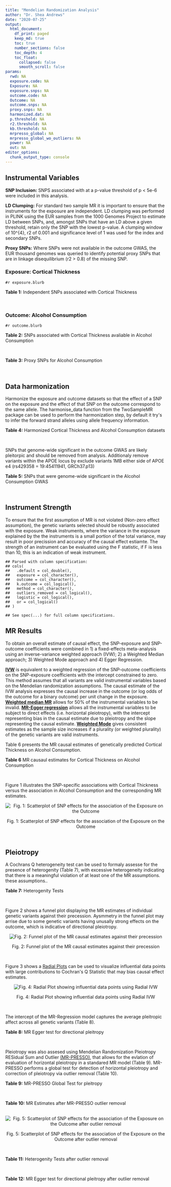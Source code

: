 ```yaml
---
title: "Mendelian Randomization Analysis"
author: "Dr. Shea Andrews"
date: "2020-07-25"
output:
  html_document:
    df_print: paged
    keep_md: true
    toc: true
    number_sections: false
    toc_depth: 4
    toc_float:
      collapsed: false
      smooth_scroll: false
params:
  rwd: NA
  exposure.code: NA
  Exposure: NA
  exposure.snps: NA
  outcome.code: NA
  Outcome: NA
  outcome.snps: NA
  proxy.snps: NA
  harmonized.dat: NA
  p.threshold: NA
  r2.threshold: NA
  kb.threshold: NA
  mrpresso_global: NA
  mrpresso_global_wo_outliers: NA
  power: NA
  out: NA
editor_options:
  chunk_output_type: console
---
```







## Instrumental Variables
**SNP Inclusion:** SNPS associated with at a p-value threshold of p < 5e-6 were included in this analysis.
<br>

**LD Clumping:** For standard two sample MR it is important to ensure that the instruments for the exposure are independent. LD clumping was performed in PLINK using the EUR samples from the 1000 Genomes Project to estimate LD between SNPs, and, amongst SNPs that have an LD above a given threshold, retain only the SNP with the lowest p-value. A clumping window of 10^{4}, r2 of 0.001 and significance level of 1 was used for the index and secondary SNPs.
<br>

**Proxy SNPs:** Where SNPs were not available in the outcome GWAS, the EUR thousand genomes was queried to identify potential proxy SNPs that are in linkage disequilibrium (r2 > 0.8) of the missing SNP.
<br>

### Exposure: Cortical Thickness
`#r exposure.blurb`
<br>

**Table 1:** Independent SNPs associated with Cortical Thickness
<div data-pagedtable="false">
  <script data-pagedtable-source type="application/json">
{"columns":[{"label":["SNP"],"name":[1],"type":["chr"],"align":["left"]},{"label":["CHROM"],"name":[2],"type":["dbl"],"align":["right"]},{"label":["POS"],"name":[3],"type":["dbl"],"align":["right"]},{"label":["REF"],"name":[4],"type":["chr"],"align":["left"]},{"label":["ALT"],"name":[5],"type":["chr"],"align":["left"]},{"label":["AF"],"name":[6],"type":["dbl"],"align":["right"]},{"label":["BETA"],"name":[7],"type":["dbl"],"align":["right"]},{"label":["SE"],"name":[8],"type":["dbl"],"align":["right"]},{"label":["Z"],"name":[9],"type":["dbl"],"align":["right"]},{"label":["P"],"name":[10],"type":["dbl"],"align":["right"]},{"label":["N"],"name":[11],"type":["dbl"],"align":["right"]},{"label":["TRAIT"],"name":[12],"type":["chr"],"align":["left"]}],"data":[{"1":"rs1180331","2":"1","3":"40012184","4":"G","5":"A","6":"0.4610","7":"0.0039","8":"0.0008","9":"4.875000","10":"5.299e-07","11":"32872","12":"Cortical_Thickness"},{"1":"rs556204","2":"1","3":"57595583","4":"G","5":"C","6":"0.1594","7":"-0.0050","8":"0.0010","9":"-5.000000","10":"1.417e-06","11":"32441","12":"Cortical_Thickness"},{"1":"rs2002058","2":"1","3":"58561329","4":"C","5":"T","6":"0.1892","7":"0.0046","8":"0.0010","9":"4.600000","10":"1.289e-06","11":"33089","12":"Cortical_Thickness"},{"1":"rs7549825","2":"1","3":"98554409","4":"A","5":"G","6":"0.3084","7":"0.0040","8":"0.0008","9":"5.000000","10":"2.503e-06","11":"32872","12":"Cortical_Thickness"},{"1":"rs7531555","2":"1","3":"196929310","4":"C","5":"T","6":"0.2386","7":"0.0047","8":"0.0009","9":"5.222222","10":"7.662e-08","11":"32639","12":"Cortical_Thickness"},{"1":"rs6738528","2":"2","3":"27149258","4":"T","5":"A","6":"0.3984","7":"0.0045","8":"0.0008","9":"5.625000","10":"7.324e-09","11":"32872","12":"Cortical_Thickness"},{"1":"rs3770776","2":"2","3":"37150793","4":"A","5":"G","6":"0.4299","7":"0.0039","8":"0.0008","9":"4.875000","10":"3.170e-07","11":"32872","12":"Cortical_Thickness"},{"1":"rs11692435","2":"2","3":"98275354","4":"G","5":"A","6":"0.0910","7":"-0.0091","8":"0.0015","9":"-6.066667","10":"3.179e-10","11":"29128","12":"Cortical_Thickness"},{"1":"rs533577","2":"3","3":"39489651","4":"C","5":"T","6":"0.4935","7":"-0.0050","8":"0.0008","9":"-6.250000","10":"8.426e-11","11":"32872","12":"Cortical_Thickness"},{"1":"rs11708974","2":"3","3":"64395184","4":"C","5":"T","6":"0.4778","7":"0.0035","8":"0.0008","9":"4.375000","10":"4.070e-06","11":"32872","12":"Cortical_Thickness"},{"1":"rs2636563","2":"3","3":"183939044","4":"G","5":"C","6":"0.2416","7":"0.0044","8":"0.0009","9":"4.888889","10":"2.299e-06","11":"31046","12":"Cortical_Thickness"},{"1":"rs10016059","2":"4","3":"2405007","4":"T","5":"C","6":"0.3379","7":"0.0038","8":"0.0008","9":"4.750000","10":"4.994e-06","11":"32441","12":"Cortical_Thickness"},{"1":"rs7657284","2":"4","3":"39688694","4":"A","5":"C","6":"0.2465","7":"0.0044","8":"0.0009","9":"4.888890","10":"2.680e-07","11":"32872","12":"Cortical_Thickness"},{"1":"rs7683042","2":"4","3":"46999235","4":"A","5":"G","6":"0.4028","7":"-0.0036","8":"0.0008","9":"-4.500000","10":"3.852e-06","11":"32872","12":"Cortical_Thickness"},{"1":"rs13107325","2":"4","3":"103188709","4":"C","5":"T","6":"0.0707","7":"-0.0076","8":"0.0015","9":"-5.066667","10":"5.054e-07","11":"32872","12":"Cortical_Thickness"},{"1":"rs35021943","2":"4","3":"121643239","4":"A","5":"C","6":"0.2422","7":"0.0051","8":"0.0009","9":"5.666670","10":"2.979e-09","11":"32872","12":"Cortical_Thickness"},{"1":"rs40565","2":"5","3":"55828636","4":"C","5":"T","6":"0.8108","7":"0.0048","8":"0.0010","9":"4.800000","10":"5.911e-07","11":"32249","12":"Cortical_Thickness"},{"1":"rs2744449","2":"6","3":"52951185","4":"G","5":"C","6":"0.9107","7":"0.0059","8":"0.0013","9":"4.538462","10":"4.452e-06","11":"33281","12":"Cortical_Thickness"},{"1":"rs194833","2":"7","3":"103761274","4":"G","5":"T","6":"0.4771","7":"-0.0035","8":"0.0008","9":"-4.375000","10":"3.614e-06","11":"32486","12":"Cortical_Thickness"},{"1":"rs6961970","2":"7","3":"113901132","4":"C","5":"A","6":"0.2334","7":"0.0041","8":"0.0009","9":"4.555556","10":"2.411e-06","11":"32872","12":"Cortical_Thickness"},{"1":"rs724265","2":"8","3":"8219182","4":"G","5":"A","6":"0.6272","7":"0.0041","8":"0.0008","9":"5.125000","10":"1.012e-07","11":"32872","12":"Cortical_Thickness"},{"1":"rs3200031","2":"8","3":"26227484","4":"C","5":"T","6":"0.0773","7":"0.0071","8":"0.0014","9":"5.071429","10":"5.526e-07","11":"32872","12":"Cortical_Thickness"},{"1":"rs7824177","2":"8","3":"110585288","4":"A","5":"G","6":"0.1616","7":"-0.0059","8":"0.0010","9":"-5.900000","10":"8.922e-09","11":"32872","12":"Cortical_Thickness"},{"1":"rs12543282","2":"8","3":"144627241","4":"C","5":"T","6":"0.2395","7":"0.0043","8":"0.0009","9":"4.777778","10":"4.087e-06","11":"32764","12":"Cortical_Thickness"},{"1":"rs35025323","2":"10","3":"97089991","4":"T","5":"C","6":"0.1210","7":"-0.0054","8":"0.0011","9":"-4.909090","10":"1.762e-06","11":"32872","12":"Cortical_Thickness"},{"1":"rs4296031","2":"11","3":"42540012","4":"G","5":"A","6":"0.8037","7":"-0.0044","8":"0.0010","9":"-4.400000","10":"3.779e-06","11":"32486","12":"Cortical_Thickness"},{"1":"rs7957460","2":"12","3":"32945835","4":"G","5":"A","6":"0.6732","7":"-0.0037","8":"0.0008","9":"-4.625000","10":"2.960e-06","11":"32512","12":"Cortical_Thickness"},{"1":"rs12815451","2":"12","3":"51738706","4":"T","5":"C","6":"0.1519","7":"0.0070","8":"0.0015","9":"4.666670","10":"3.201e-06","11":"20004","12":"Cortical_Thickness"},{"1":"rs1558801","2":"12","3":"109036359","4":"A","5":"C","6":"0.3852","7":"-0.0041","8":"0.0009","9":"-4.555560","10":"2.204e-06","11":"30860","12":"Cortical_Thickness"},{"1":"rs4772440","2":"13","3":"102712476","4":"C","5":"T","6":"0.4224","7":"-0.0036","8":"0.0008","9":"-4.500000","10":"3.102e-06","11":"32872","12":"Cortical_Thickness"},{"1":"rs1742401","2":"16","3":"1971601","4":"G","5":"A","6":"0.3809","7":"-0.0038","8":"0.0008","9":"-4.750000","10":"7.050e-07","11":"32764","12":"Cortical_Thickness"},{"1":"rs734957","2":"17","3":"2612584","4":"G","5":"A","6":"0.2235","7":"0.0066","8":"0.0012","9":"5.500000","10":"6.126e-08","11":"22106","12":"Cortical_Thickness"},{"1":"rs11656696","2":"17","3":"10033679","4":"C","5":"A","6":"0.4288","7":"0.0040","8":"0.0008","9":"5.000000","10":"2.117e-07","11":"32512","12":"Cortical_Thickness"},{"1":"rs7215205","2":"17","3":"29818258","4":"T","5":"C","6":"0.6326","7":"-0.0036","8":"0.0008","9":"-4.500000","10":"3.115e-06","11":"32680","12":"Cortical_Thickness"},{"1":"rs2316766","2":"17","3":"43919068","4":"G","5":"T","6":"0.2098","7":"0.0069","8":"0.0011","9":"6.272727","10":"2.903e-10","11":"26063","12":"Cortical_Thickness"},{"1":"rs117826338","2":"19","3":"5904353","4":"C","5":"T","6":"0.1353","7":"0.0062","8":"0.0012","9":"5.166667","10":"9.902e-08","11":"30012","12":"Cortical_Thickness"},{"1":"rs3816046","2":"19","3":"46118127","4":"C","5":"T","6":"0.3206","7":"-0.0041","8":"0.0008","9":"-5.125000","10":"8.464e-07","11":"30344","12":"Cortical_Thickness"},{"1":"rs5994871","2":"22","3":"22091244","4":"C","5":"T","6":"0.7171","7":"0.0042","8":"0.0009","9":"4.666667","10":"8.821e-07","11":"32872","12":"Cortical_Thickness"},{"1":"rs5756894","2":"22","3":"38450136","4":"C","5":"A","6":"0.6043","7":"0.0035","8":"0.0008","9":"4.375000","10":"4.741e-06","11":"32872","12":"Cortical_Thickness"}],"options":{"columns":{"min":{},"max":[10]},"rows":{"min":[10],"max":[10]},"pages":{}}}
  </script>
</div>
<br>

### Outcome: Alcohol Consumption
`#r outcome.blurb`
<br>

**Table 2:** SNPs associated with Cortical Thickness avaliable in Alcohol Consumption
<div data-pagedtable="false">
  <script data-pagedtable-source type="application/json">
{"columns":[{"label":["SNP"],"name":[1],"type":["chr"],"align":["left"]},{"label":["CHROM"],"name":[2],"type":["dbl"],"align":["right"]},{"label":["POS"],"name":[3],"type":["dbl"],"align":["right"]},{"label":["REF"],"name":[4],"type":["chr"],"align":["left"]},{"label":["ALT"],"name":[5],"type":["chr"],"align":["left"]},{"label":["AF"],"name":[6],"type":["dbl"],"align":["right"]},{"label":["BETA"],"name":[7],"type":["dbl"],"align":["right"]},{"label":["SE"],"name":[8],"type":["dbl"],"align":["right"]},{"label":["Z"],"name":[9],"type":["dbl"],"align":["right"]},{"label":["P"],"name":[10],"type":["dbl"],"align":["right"]},{"label":["N"],"name":[11],"type":["dbl"],"align":["right"]},{"label":["TRAIT"],"name":[12],"type":["chr"],"align":["left"]}],"data":[{"1":"rs1180331","2":"1","3":"40012184","4":"G","5":"A","6":"0.4954640","7":"3.169174e-04","8":"0.001032304","9":"0.307","10":"7.588e-01","11":"939356","12":"Drinks_Per_Week"},{"1":"rs556204","2":"1","3":"57595583","4":"G","5":"C","6":"0.1137930","7":"1.111783e-03","8":"0.001031339","9":"1.078","10":"2.809e-01","11":"939356","12":"Drinks_Per_Week"},{"1":"rs2002058","2":"1","3":"58561329","4":"C","5":"T","6":"0.1728960","7":"-1.381657e-03","8":"0.001031087","9":"-1.340","10":"1.803e-01","11":"939356","12":"Drinks_Per_Week"},{"1":"rs7549825","2":"1","3":"98554409","4":"A","5":"G","6":"0.3432840","7":"1.420790e-03","8":"0.001031052","9":"1.378","10":"1.682e-01","11":"939356","12":"Drinks_Per_Week"},{"1":"rs7531555","2":"1","3":"196929310","4":"C","5":"T","6":"0.2500000","7":"3.466991e-03","8":"0.001029392","9":"3.368","10":"7.559e-04","11":"939356","12":"Drinks_Per_Week"},{"1":"rs6738528","2":"2","3":"27149258","4":"T","5":"A","6":"0.4217790","7":"-2.029097e-03","8":"0.001029476","9":"-1.971","10":"4.868e-02","11":"941280","12":"Drinks_Per_Week"},{"1":"rs3770776","2":"2","3":"37150793","4":"A","5":"G","6":"0.4360660","7":"-2.433930e-03","8":"0.001029147","9":"-2.365","10":"1.802e-02","11":"941280","12":"Drinks_Per_Week"},{"1":"rs11692435","2":"2","3":"98275354","4":"G","5":"A","6":"0.1408810","7":"7.230020e-03","8":"0.001027575","9":"7.036","10":"1.972e-12","11":"937516","12":"Drinks_Per_Week"},{"1":"rs533577","2":"3","3":"39489651","4":"C","5":"T","6":"0.4492390","7":"3.056139e-03","8":"0.001028657","9":"2.971","10":"2.967e-03","11":"941280","12":"Drinks_Per_Week"},{"1":"rs11708974","2":"3","3":"64395184","4":"C","5":"T","6":"0.4664220","7":"-9.681587e-04","8":"0.001051204","9":"-0.921","10":"3.573e-01","11":"904462","12":"Drinks_Per_Week"},{"1":"rs2636563","2":"3","3":"183939044","4":"G","5":"C","6":"0.2218770","7":"-1.952007e-03","8":"0.001029540","9":"-1.896","10":"5.790e-02","11":"941280","12":"Drinks_Per_Week"},{"1":"rs10016059","2":"4","3":"2405007","4":"T","5":"C","6":"0.3435910","7":"1.958180e-03","8":"0.001029535","9":"1.902","10":"5.718e-02","11":"941280","12":"Drinks_Per_Week"},{"1":"rs7657284","2":"4","3":"39688694","4":"A","5":"C","6":"0.2721680","7":"1.715550e-03","8":"0.001029740","9":"1.666","10":"9.576e-02","11":"941280","12":"Drinks_Per_Week"},{"1":"rs7683042","2":"4","3":"46999235","4":"A","5":"G","6":"0.3111070","7":"1.617850e-03","8":"0.001029824","9":"1.571","10":"1.163e-01","11":"941280","12":"Drinks_Per_Week"},{"1":"rs13107325","2":"4","3":"103188709","4":"C","5":"T","6":"0.0473169","7":"-1.047173e-02","8":"0.001023129","9":"-10.235","10":"1.385e-24","11":"941280","12":"Drinks_Per_Week"},{"1":"rs35021943","2":"4","3":"121643239","4":"A","5":"C","6":"0.2241190","7":"-9.974230e-04","8":"0.001030396","9":"-0.968","10":"3.330e-01","11":"941280","12":"Drinks_Per_Week"},{"1":"rs40565","2":"5","3":"55828636","4":"C","5":"T","6":"0.7925280","7":"-1.625051e-03","8":"0.001029817","9":"-1.578","10":"1.145e-01","11":"941280","12":"Drinks_Per_Week"},{"1":"rs2744449","2":"6","3":"52951185","4":"G","5":"C","6":"0.8856880","7":"-5.779172e-05","8":"0.001031995","9":"-0.056","10":"9.550e-01","11":"941280","12":"Drinks_Per_Week"},{"1":"rs194833","2":"7","3":"103761274","4":"G","5":"T","6":"0.4821750","7":"3.342999e-03","8":"0.001570220","9":"2.129","10":"3.324e-02","11":"403931","12":"Drinks_Per_Week"},{"1":"rs6961970","2":"7","3":"113901132","4":"C","5":"A","6":"0.2094840","7":"-1.846430e-04","8":"0.001031525","9":"-0.179","10":"8.579e-01","11":"941280","12":"Drinks_Per_Week"},{"1":"rs724265","2":"8","3":"8219182","4":"G","5":"A","6":"0.5889940","7":"1.341168e-04","8":"0.001031668","9":"0.130","10":"8.963e-01","11":"941280","12":"Drinks_Per_Week"},{"1":"rs3200031","2":"8","3":"26227484","4":"C","5":"T","6":"0.0469203","7":"-1.882106e-03","8":"0.001029598","9":"-1.828","10":"6.751e-02","11":"941280","12":"Drinks_Per_Week"},{"1":"rs7824177","2":"8","3":"110585288","4":"A","5":"G","6":"0.1132660","7":"1.475230e-04","8":"0.001031626","9":"0.143","10":"8.860e-01","11":"941280","12":"Drinks_Per_Week"},{"1":"rs12543282","2":"8","3":"144627241","4":"C","5":"T","6":"0.2089080","7":"3.637700e-03","8":"0.001048933","9":"3.468","10":"5.248e-04","11":"904462","12":"Drinks_Per_Week"},{"1":"rs35025323","2":"10","3":"97089991","4":"T","5":"C","6":"0.1282610","7":"-1.619590e-04","8":"0.001031585","9":"-0.157","10":"8.750e-01","11":"941280","12":"Drinks_Per_Week"},{"1":"rs4296031","2":"11","3":"42540012","4":"G","5":"A","6":"0.7754470","7":"-2.060749e-03","8":"0.001571891","9":"-1.311","10":"1.898e-01","11":"403931","12":"Drinks_Per_Week"},{"1":"rs7957460","2":"12","3":"32945835","4":"G","5":"A","6":"0.6604290","7":"7.781231e-04","8":"0.001030627","9":"0.755","10":"4.505e-01","11":"941280","12":"Drinks_Per_Week"},{"1":"rs12815451","2":"12","3":"51738706","4":"T","5":"C","6":"0.1428310","7":"-1.795530e-03","8":"0.001572267","9":"-1.142","10":"2.535e-01","11":"403931","12":"Drinks_Per_Week"},{"1":"rs1558801","2":"12","3":"109036359","4":"A","5":"C","6":"0.4324470","7":"1.474890e-03","8":"0.001029949","9":"1.432","10":"1.521e-01","11":"941280","12":"Drinks_Per_Week"},{"1":"rs4772440","2":"13","3":"102712476","4":"C","5":"T","6":"0.4284900","7":"6.545379e-04","8":"0.001030768","9":"0.635","10":"5.256e-01","11":"941280","12":"Drinks_Per_Week"},{"1":"rs1742401","2":"16","3":"1971601","4":"G","5":"A","6":"0.4508910","7":"1.167047e-04","8":"0.001032785","9":"0.113","10":"9.099e-01","11":"939356","12":"Drinks_Per_Week"},{"1":"rs734957","2":"17","3":"2612584","4":"G","5":"A","6":"0.2633310","7":"1.008628e-03","8":"0.001573522","9":"0.641","10":"5.215e-01","11":"403931","12":"Drinks_Per_Week"},{"1":"rs11656696","2":"17","3":"10033679","4":"C","5":"A","6":"0.4084370","7":"2.114493e-04","8":"0.001031460","9":"0.205","10":"8.376e-01","11":"941280","12":"Drinks_Per_Week"},{"1":"rs7215205","2":"17","3":"29818258","4":"T","5":"C","6":"0.6332610","7":"-3.485430e-04","8":"0.001031193","9":"-0.338","10":"7.353e-01","11":"941280","12":"Drinks_Per_Week"},{"1":"rs2316766","2":"17","3":"43919068","4":"G","5":"T","6":"0.1475710","7":"-4.324234e-03","8":"0.001569025","9":"-2.756","10":"5.856e-03","11":"403931","12":"Drinks_Per_Week"},{"1":"rs117826338","2":"19","3":"5904353","4":"C","5":"T","6":"0.1421840","7":"-1.605512e-03","8":"0.001029835","9":"-1.559","10":"1.191e-01","11":"941280","12":"Drinks_Per_Week"},{"1":"rs3816046","2":"19","3":"46118127","4":"C","5":"T","6":"0.3054140","7":"1.303081e-03","8":"0.001030103","9":"1.265","10":"2.057e-01","11":"941280","12":"Drinks_Per_Week"},{"1":"rs5994871","2":"22","3":"22091244","4":"C","5":"T","6":"0.7659570","7":"6.864661e-04","8":"0.001030730","9":"0.666","10":"5.052e-01","11":"941280","12":"Drinks_Per_Week"},{"1":"rs5756894","2":"22","3":"38450136","4":"C","5":"A","6":"0.6064680","7":"7.317814e-04","8":"0.001030678","9":"0.710","10":"4.777e-01","11":"941280","12":"Drinks_Per_Week"}],"options":{"columns":{"min":{},"max":[10]},"rows":{"min":[10],"max":[10]},"pages":{}}}
  </script>
</div>
<br>

**Table 3:** Proxy SNPs for Alcohol Consumption
<div data-pagedtable="false">
  <script data-pagedtable-source type="application/json">
{"columns":[{"label":["proxy.outcome"],"name":[1],"type":["lgl"],"align":["right"]},{"label":["target_snp"],"name":[2],"type":["lgl"],"align":["right"]},{"label":["proxy_snp"],"name":[3],"type":["lgl"],"align":["right"]},{"label":["ld.r2"],"name":[4],"type":["lgl"],"align":["right"]},{"label":["Dprime"],"name":[5],"type":["lgl"],"align":["right"]},{"label":["ref.proxy"],"name":[6],"type":["lgl"],"align":["right"]},{"label":["alt.proxy"],"name":[7],"type":["lgl"],"align":["right"]},{"label":["CHROM"],"name":[8],"type":["lgl"],"align":["right"]},{"label":["POS"],"name":[9],"type":["lgl"],"align":["right"]},{"label":["ALT.proxy"],"name":[10],"type":["lgl"],"align":["right"]},{"label":["REF.proxy"],"name":[11],"type":["lgl"],"align":["right"]},{"label":["AF"],"name":[12],"type":["lgl"],"align":["right"]},{"label":["BETA"],"name":[13],"type":["lgl"],"align":["right"]},{"label":["SE"],"name":[14],"type":["lgl"],"align":["right"]},{"label":["P"],"name":[15],"type":["lgl"],"align":["right"]},{"label":["N"],"name":[16],"type":["lgl"],"align":["right"]},{"label":["ref"],"name":[17],"type":["lgl"],"align":["right"]},{"label":["alt"],"name":[18],"type":["lgl"],"align":["right"]},{"label":["ALT"],"name":[19],"type":["lgl"],"align":["right"]},{"label":["REF"],"name":[20],"type":["lgl"],"align":["right"]},{"label":["PHASE"],"name":[21],"type":["lgl"],"align":["right"]}],"data":[{"1":"NA","2":"NA","3":"NA","4":"NA","5":"NA","6":"NA","7":"NA","8":"NA","9":"NA","10":"NA","11":"NA","12":"NA","13":"NA","14":"NA","15":"NA","16":"NA","17":"NA","18":"NA","19":"NA","20":"NA","21":"NA"}],"options":{"columns":{"min":{},"max":[10]},"rows":{"min":[10],"max":[10]},"pages":{}}}
  </script>
</div>
<br>

## Data harmonization
Harmonize the exposure and outcome datasets so that the effect of a SNP on the exposure and the effect of that SNP on the outcome correspond to the same allele. The harmonise_data function from the TwoSampleMR package can be used to perform the harmonization step, by default it try's to infer the forward strand alleles using allele frequency information.
<br>

**Table 4:** Harmonized Cortical Thickness and Alcohol Consumption datasets
<div data-pagedtable="false">
  <script data-pagedtable-source type="application/json">
{"columns":[{"label":["SNP"],"name":[1],"type":["chr"],"align":["left"]},{"label":["effect_allele.exposure"],"name":[2],"type":["chr"],"align":["left"]},{"label":["other_allele.exposure"],"name":[3],"type":["chr"],"align":["left"]},{"label":["effect_allele.outcome"],"name":[4],"type":["chr"],"align":["left"]},{"label":["other_allele.outcome"],"name":[5],"type":["chr"],"align":["left"]},{"label":["beta.exposure"],"name":[6],"type":["dbl"],"align":["right"]},{"label":["beta.outcome"],"name":[7],"type":["dbl"],"align":["right"]},{"label":["eaf.exposure"],"name":[8],"type":["dbl"],"align":["right"]},{"label":["eaf.outcome"],"name":[9],"type":["dbl"],"align":["right"]},{"label":["remove"],"name":[10],"type":["lgl"],"align":["right"]},{"label":["palindromic"],"name":[11],"type":["lgl"],"align":["right"]},{"label":["ambiguous"],"name":[12],"type":["lgl"],"align":["right"]},{"label":["id.outcome"],"name":[13],"type":["chr"],"align":["left"]},{"label":["chr.outcome"],"name":[14],"type":["dbl"],"align":["right"]},{"label":["pos.outcome"],"name":[15],"type":["dbl"],"align":["right"]},{"label":["se.outcome"],"name":[16],"type":["dbl"],"align":["right"]},{"label":["z.outcome"],"name":[17],"type":["dbl"],"align":["right"]},{"label":["pval.outcome"],"name":[18],"type":["dbl"],"align":["right"]},{"label":["samplesize.outcome"],"name":[19],"type":["dbl"],"align":["right"]},{"label":["outcome"],"name":[20],"type":["chr"],"align":["left"]},{"label":["mr_keep.outcome"],"name":[21],"type":["lgl"],"align":["right"]},{"label":["pval_origin.outcome"],"name":[22],"type":["chr"],"align":["left"]},{"label":["chr.exposure"],"name":[23],"type":["dbl"],"align":["right"]},{"label":["pos.exposure"],"name":[24],"type":["dbl"],"align":["right"]},{"label":["se.exposure"],"name":[25],"type":["dbl"],"align":["right"]},{"label":["z.exposure"],"name":[26],"type":["dbl"],"align":["right"]},{"label":["pval.exposure"],"name":[27],"type":["dbl"],"align":["right"]},{"label":["samplesize.exposure"],"name":[28],"type":["dbl"],"align":["right"]},{"label":["exposure"],"name":[29],"type":["chr"],"align":["left"]},{"label":["mr_keep.exposure"],"name":[30],"type":["lgl"],"align":["right"]},{"label":["pval_origin.exposure"],"name":[31],"type":["chr"],"align":["left"]},{"label":["id.exposure"],"name":[32],"type":["chr"],"align":["left"]},{"label":["action"],"name":[33],"type":["dbl"],"align":["right"]},{"label":["mr_keep"],"name":[34],"type":["lgl"],"align":["right"]},{"label":["pt"],"name":[35],"type":["dbl"],"align":["right"]},{"label":["pleitropy_keep"],"name":[36],"type":["lgl"],"align":["right"]},{"label":["mrpresso_RSSobs"],"name":[37],"type":["dbl"],"align":["right"]},{"label":["mrpresso_pval"],"name":[38],"type":["chr"],"align":["left"]},{"label":["mrpresso_keep"],"name":[39],"type":["lgl"],"align":["right"]}],"data":[{"1":"rs10016059","2":"C","3":"T","4":"C","5":"T","6":"0.0038","7":"1.958180e-03","8":"0.3379","9":"0.3435910","10":"FALSE","11":"FALSE","12":"FALSE","13":"oDexau","14":"4","15":"2405007","16":"0.001029535","17":"1.902","18":"5.718e-02","19":"941280","20":"Liu2019drnkwk23andMe","21":"TRUE","22":"reported","23":"4","24":"2405007","25":"0.0008","26":"4.750000","27":"4.994e-06","28":"32441","29":"Grasby2020thickness","30":"TRUE","31":"reported","32":"MRZ5mM","33":"2","34":"TRUE","35":"5e-06","36":"TRUE","37":"5.507301e-06","38":"0.9072","39":"TRUE"},{"1":"rs11656696","2":"A","3":"C","4":"A","5":"C","6":"0.0040","7":"2.114493e-04","8":"0.4288","9":"0.4084370","10":"FALSE","11":"FALSE","12":"FALSE","13":"oDexau","14":"17","15":"10033679","16":"0.001031460","17":"0.205","18":"8.376e-01","19":"941280","20":"Liu2019drnkwk23andMe","21":"TRUE","22":"reported","23":"17","24":"10033679","25":"0.0008","26":"5.000000","27":"2.117e-07","28":"32512","29":"Grasby2020thickness","30":"TRUE","31":"reported","32":"MRZ5mM","33":"2","34":"TRUE","35":"5e-06","36":"TRUE","37":"3.403937e-07","38":"1","39":"TRUE"},{"1":"rs11692435","2":"A","3":"G","4":"A","5":"G","6":"-0.0091","7":"7.230020e-03","8":"0.0910","9":"0.1408810","10":"FALSE","11":"FALSE","12":"FALSE","13":"oDexau","14":"2","15":"98275354","16":"0.001027575","17":"7.036","18":"1.972e-12","19":"937516","20":"Liu2019drnkwk23andMe","21":"TRUE","22":"reported","23":"2","24":"98275354","25":"0.0015","26":"-6.066667","27":"3.179e-10","28":"29128","29":"Grasby2020thickness","30":"TRUE","31":"reported","32":"MRZ5mM","33":"2","34":"TRUE","35":"5e-06","36":"FALSE","37":"NA","38":"NA","39":"NA"},{"1":"rs11708974","2":"T","3":"C","4":"T","5":"C","6":"0.0035","7":"-9.681587e-04","8":"0.4778","9":"0.4664220","10":"FALSE","11":"FALSE","12":"FALSE","13":"oDexau","14":"3","15":"64395184","16":"0.001051204","17":"-0.921","18":"3.573e-01","19":"904462","20":"Liu2019drnkwk23andMe","21":"TRUE","22":"reported","23":"3","24":"64395184","25":"0.0008","26":"4.375000","27":"4.070e-06","28":"32872","29":"Grasby2020thickness","30":"TRUE","31":"reported","32":"MRZ5mM","33":"2","34":"TRUE","35":"5e-06","36":"TRUE","37":"4.423414e-07","38":"1","39":"TRUE"},{"1":"rs117826338","2":"T","3":"C","4":"T","5":"C","6":"0.0062","7":"-1.605512e-03","8":"0.1353","9":"0.1421840","10":"FALSE","11":"FALSE","12":"FALSE","13":"oDexau","14":"19","15":"5904353","16":"0.001029835","17":"-1.559","18":"1.191e-01","19":"941280","20":"Liu2019drnkwk23andMe","21":"TRUE","22":"reported","23":"19","24":"5904353","25":"0.0012","26":"5.166667","27":"9.902e-08","28":"30012","29":"Grasby2020thickness","30":"TRUE","31":"reported","32":"MRZ5mM","33":"2","34":"TRUE","35":"5e-06","36":"TRUE","37":"1.230010e-06","38":"1","39":"TRUE"},{"1":"rs1180331","2":"A","3":"G","4":"A","5":"G","6":"0.0039","7":"3.169174e-04","8":"0.4610","9":"0.4954640","10":"FALSE","11":"FALSE","12":"FALSE","13":"oDexau","14":"1","15":"40012184","16":"0.001032304","17":"0.307","18":"7.588e-01","19":"939356","20":"Liu2019drnkwk23andMe","21":"TRUE","22":"reported","23":"1","24":"40012184","25":"0.0008","26":"4.875000","27":"5.299e-07","28":"32872","29":"Grasby2020thickness","30":"TRUE","31":"reported","32":"MRZ5mM","33":"2","34":"TRUE","35":"5e-06","36":"TRUE","37":"4.642290e-07","38":"1","39":"TRUE"},{"1":"rs12543282","2":"T","3":"C","4":"T","5":"C","6":"0.0043","7":"3.637700e-03","8":"0.2395","9":"0.2089080","10":"FALSE","11":"FALSE","12":"FALSE","13":"oDexau","14":"8","15":"144627241","16":"0.001048933","17":"3.468","18":"5.248e-04","19":"904462","20":"Liu2019drnkwk23andMe","21":"TRUE","22":"reported","23":"8","24":"144627241","25":"0.0009","26":"4.777778","27":"4.087e-06","28":"32764","29":"Grasby2020thickness","30":"TRUE","31":"reported","32":"MRZ5mM","33":"2","34":"TRUE","35":"5e-06","36":"TRUE","37":"1.703063e-05","38":"<0.0036","39":"FALSE"},{"1":"rs12815451","2":"C","3":"T","4":"C","5":"T","6":"0.0070","7":"-1.795530e-03","8":"0.1519","9":"0.1428310","10":"FALSE","11":"FALSE","12":"FALSE","13":"oDexau","14":"12","15":"51738706","16":"0.001572267","17":"-1.142","18":"2.535e-01","19":"403931","20":"Liu2019drnkwk23andMe","21":"TRUE","22":"reported","23":"12","24":"51738706","25":"0.0015","26":"4.666670","27":"3.201e-06","28":"20004","29":"Grasby2020thickness","30":"TRUE","31":"reported","32":"MRZ5mM","33":"2","34":"TRUE","35":"5e-06","36":"TRUE","37":"1.447060e-06","38":"1","39":"TRUE"},{"1":"rs13107325","2":"T","3":"C","4":"T","5":"C","6":"-0.0076","7":"-1.047173e-02","8":"0.0707","9":"0.0473169","10":"FALSE","11":"FALSE","12":"FALSE","13":"oDexau","14":"4","15":"103188709","16":"0.001023129","17":"-10.235","18":"1.385e-24","19":"941280","20":"Liu2019drnkwk23andMe","21":"TRUE","22":"reported","23":"4","24":"103188709","25":"0.0015","26":"-5.066667","27":"5.054e-07","28":"32872","29":"Grasby2020thickness","30":"TRUE","31":"reported","32":"MRZ5mM","33":"2","34":"TRUE","35":"5e-06","36":"FALSE","37":"NA","38":"NA","39":"NA"},{"1":"rs1558801","2":"C","3":"A","4":"C","5":"A","6":"-0.0041","7":"1.474890e-03","8":"0.3852","9":"0.4324470","10":"FALSE","11":"FALSE","12":"FALSE","13":"oDexau","14":"12","15":"109036359","16":"0.001029949","17":"1.432","18":"1.521e-01","19":"941280","20":"Liu2019drnkwk23andMe","21":"TRUE","22":"reported","23":"12","24":"109036359","25":"0.0009","26":"-4.555560","27":"2.204e-06","28":"30860","29":"Grasby2020thickness","30":"TRUE","31":"reported","32":"MRZ5mM","33":"2","34":"TRUE","35":"5e-06","36":"TRUE","37":"1.285407e-06","38":"1","39":"TRUE"},{"1":"rs1742401","2":"A","3":"G","4":"A","5":"G","6":"-0.0038","7":"1.167047e-04","8":"0.3809","9":"0.4508910","10":"FALSE","11":"FALSE","12":"FALSE","13":"oDexau","14":"16","15":"1971601","16":"0.001032785","17":"0.113","18":"9.099e-01","19":"939356","20":"Liu2019drnkwk23andMe","21":"TRUE","22":"reported","23":"16","24":"1971601","25":"0.0008","26":"-4.750000","27":"7.050e-07","28":"32764","29":"Grasby2020thickness","30":"TRUE","31":"reported","32":"MRZ5mM","33":"2","34":"TRUE","35":"5e-06","36":"TRUE","37":"5.238616e-08","38":"1","39":"TRUE"},{"1":"rs194833","2":"T","3":"G","4":"T","5":"G","6":"-0.0035","7":"3.342999e-03","8":"0.4771","9":"0.4821750","10":"FALSE","11":"FALSE","12":"FALSE","13":"oDexau","14":"7","15":"103761274","16":"0.001570220","17":"2.129","18":"3.324e-02","19":"403931","20":"Liu2019drnkwk23andMe","21":"TRUE","22":"reported","23":"7","24":"103761274","25":"0.0008","26":"-4.375000","27":"3.614e-06","28":"32486","29":"Grasby2020thickness","30":"TRUE","31":"reported","32":"MRZ5mM","33":"2","34":"TRUE","35":"5e-06","36":"TRUE","37":"9.311817e-06","38":"1","39":"TRUE"},{"1":"rs2002058","2":"T","3":"C","4":"T","5":"C","6":"0.0046","7":"-1.381657e-03","8":"0.1892","9":"0.1728960","10":"FALSE","11":"FALSE","12":"FALSE","13":"oDexau","14":"1","15":"58561329","16":"0.001031087","17":"-1.340","18":"1.803e-01","19":"939356","20":"Liu2019drnkwk23andMe","21":"TRUE","22":"reported","23":"1","24":"58561329","25":"0.0010","26":"4.600000","27":"1.289e-06","28":"33089","29":"Grasby2020thickness","30":"TRUE","31":"reported","32":"MRZ5mM","33":"2","34":"TRUE","35":"5e-06","36":"TRUE","37":"9.970036e-07","38":"1","39":"TRUE"},{"1":"rs2316766","2":"T","3":"G","4":"T","5":"G","6":"0.0069","7":"-4.324234e-03","8":"0.2098","9":"0.1475710","10":"FALSE","11":"FALSE","12":"FALSE","13":"oDexau","14":"17","15":"43919068","16":"0.001569025","17":"-2.756","18":"5.856e-03","19":"403931","20":"Liu2019drnkwk23andMe","21":"TRUE","22":"reported","23":"17","24":"43919068","25":"0.0011","26":"6.272727","27":"2.903e-10","28":"26063","29":"Grasby2020thickness","30":"TRUE","31":"reported","32":"MRZ5mM","33":"2","34":"TRUE","35":"5e-06","36":"TRUE","37":"1.455408e-05","38":"0.6048","39":"TRUE"},{"1":"rs2636563","2":"C","3":"G","4":"C","5":"G","6":"0.0044","7":"-1.952007e-03","8":"0.2416","9":"0.2218770","10":"FALSE","11":"TRUE","12":"FALSE","13":"oDexau","14":"3","15":"183939044","16":"0.001029540","17":"-1.896","18":"5.790e-02","19":"941280","20":"Liu2019drnkwk23andMe","21":"TRUE","22":"reported","23":"3","24":"183939044","25":"0.0009","26":"4.888889","27":"2.299e-06","28":"31046","29":"Grasby2020thickness","30":"TRUE","31":"reported","32":"MRZ5mM","33":"2","34":"TRUE","35":"5e-06","36":"TRUE","37":"2.562377e-06","38":"1","39":"TRUE"},{"1":"rs2744449","2":"C","3":"G","4":"C","5":"G","6":"0.0059","7":"-5.779172e-05","8":"0.9107","9":"0.8856880","10":"FALSE","11":"TRUE","12":"FALSE","13":"oDexau","14":"6","15":"52951185","16":"0.001031995","17":"-0.056","18":"9.550e-01","19":"941280","20":"Liu2019drnkwk23andMe","21":"TRUE","22":"reported","23":"6","24":"52951185","25":"0.0013","26":"4.538462","27":"4.452e-06","28":"33281","29":"Grasby2020thickness","30":"TRUE","31":"reported","32":"MRZ5mM","33":"2","34":"TRUE","35":"5e-06","36":"TRUE","37":"2.457590e-07","38":"1","39":"TRUE"},{"1":"rs3200031","2":"T","3":"C","4":"T","5":"C","6":"0.0071","7":"-1.882106e-03","8":"0.0773","9":"0.0469203","10":"FALSE","11":"FALSE","12":"FALSE","13":"oDexau","14":"8","15":"26227484","16":"0.001029598","17":"-1.828","18":"6.751e-02","19":"941280","20":"Liu2019drnkwk23andMe","21":"TRUE","22":"reported","23":"8","24":"26227484","25":"0.0014","26":"5.071429","27":"5.526e-07","28":"32872","29":"Grasby2020thickness","30":"TRUE","31":"reported","32":"MRZ5mM","33":"2","34":"TRUE","35":"5e-06","36":"TRUE","37":"1.795396e-06","38":"1","39":"TRUE"},{"1":"rs35021943","2":"C","3":"A","4":"C","5":"A","6":"0.0051","7":"-9.974230e-04","8":"0.2422","9":"0.2241190","10":"FALSE","11":"FALSE","12":"FALSE","13":"oDexau","14":"4","15":"121643239","16":"0.001030396","17":"-0.968","18":"3.330e-01","19":"941280","20":"Liu2019drnkwk23andMe","21":"TRUE","22":"reported","23":"4","24":"121643239","25":"0.0009","26":"5.666670","27":"2.979e-09","28":"32872","29":"Grasby2020thickness","30":"TRUE","31":"reported","32":"MRZ5mM","33":"2","34":"TRUE","35":"5e-06","36":"TRUE","37":"3.138748e-07","38":"1","39":"TRUE"},{"1":"rs35025323","2":"C","3":"T","4":"C","5":"T","6":"-0.0054","7":"-1.619590e-04","8":"0.1210","9":"0.1282610","10":"FALSE","11":"FALSE","12":"FALSE","13":"oDexau","14":"10","15":"97089991","16":"0.001031585","17":"-0.157","18":"8.750e-01","19":"941280","20":"Liu2019drnkwk23andMe","21":"TRUE","22":"reported","23":"10","24":"97089991","25":"0.0011","26":"-4.909090","27":"1.762e-06","28":"32872","29":"Grasby2020thickness","30":"TRUE","31":"reported","32":"MRZ5mM","33":"2","34":"TRUE","35":"5e-06","36":"TRUE","37":"4.542774e-07","38":"1","39":"TRUE"},{"1":"rs3770776","2":"G","3":"A","4":"G","5":"A","6":"0.0039","7":"-2.433930e-03","8":"0.4299","9":"0.4360660","10":"FALSE","11":"FALSE","12":"FALSE","13":"oDexau","14":"2","15":"37150793","16":"0.001029147","17":"-2.365","18":"1.802e-02","19":"941280","20":"Liu2019drnkwk23andMe","21":"TRUE","22":"reported","23":"2","24":"37150793","25":"0.0008","26":"4.875000","27":"3.170e-07","28":"32872","29":"Grasby2020thickness","30":"TRUE","31":"reported","32":"MRZ5mM","33":"2","34":"TRUE","35":"5e-06","36":"TRUE","37":"4.534904e-06","38":"1","39":"TRUE"},{"1":"rs3816046","2":"T","3":"C","4":"T","5":"C","6":"-0.0041","7":"1.303081e-03","8":"0.3206","9":"0.3054140","10":"FALSE","11":"FALSE","12":"FALSE","13":"oDexau","14":"19","15":"46118127","16":"0.001030103","17":"1.265","18":"2.057e-01","19":"941280","20":"Liu2019drnkwk23andMe","21":"TRUE","22":"reported","23":"19","24":"46118127","25":"0.0008","26":"-5.125000","27":"8.464e-07","28":"30344","29":"Grasby2020thickness","30":"TRUE","31":"reported","32":"MRZ5mM","33":"2","34":"TRUE","35":"5e-06","36":"TRUE","37":"9.173595e-07","38":"1","39":"TRUE"},{"1":"rs40565","2":"T","3":"C","4":"T","5":"C","6":"0.0048","7":"-1.625051e-03","8":"0.8108","9":"0.7925280","10":"FALSE","11":"FALSE","12":"FALSE","13":"oDexau","14":"5","15":"55828636","16":"0.001029817","17":"-1.578","18":"1.145e-01","19":"941280","20":"Liu2019drnkwk23andMe","21":"TRUE","22":"reported","23":"5","24":"55828636","25":"0.0010","26":"4.800000","27":"5.911e-07","28":"32249","29":"Grasby2020thickness","30":"TRUE","31":"reported","32":"MRZ5mM","33":"2","34":"TRUE","35":"5e-06","36":"TRUE","37":"1.523465e-06","38":"1","39":"TRUE"},{"1":"rs4296031","2":"A","3":"G","4":"A","5":"G","6":"-0.0044","7":"-2.060749e-03","8":"0.8037","9":"0.7754470","10":"FALSE","11":"FALSE","12":"FALSE","13":"oDexau","14":"11","15":"42540012","16":"0.001571891","17":"-1.311","18":"1.898e-01","19":"403931","20":"Liu2019drnkwk23andMe","21":"TRUE","22":"reported","23":"11","24":"42540012","25":"0.0010","26":"-4.400000","27":"3.779e-06","28":"32486","29":"Grasby2020thickness","30":"TRUE","31":"reported","32":"MRZ5mM","33":"2","34":"TRUE","35":"5e-06","36":"TRUE","37":"6.172984e-06","38":"1","39":"TRUE"},{"1":"rs4772440","2":"T","3":"C","4":"T","5":"C","6":"-0.0036","7":"6.545379e-04","8":"0.4224","9":"0.4284900","10":"FALSE","11":"FALSE","12":"FALSE","13":"oDexau","14":"13","15":"102712476","16":"0.001030768","17":"0.635","18":"5.256e-01","19":"941280","20":"Liu2019drnkwk23andMe","21":"TRUE","22":"reported","23":"13","24":"102712476","25":"0.0008","26":"-4.500000","27":"3.102e-06","28":"32872","29":"Grasby2020thickness","30":"TRUE","31":"reported","32":"MRZ5mM","33":"2","34":"TRUE","35":"5e-06","36":"TRUE","37":"1.140056e-07","38":"1","39":"TRUE"},{"1":"rs533577","2":"T","3":"C","4":"T","5":"C","6":"-0.0050","7":"3.056139e-03","8":"0.4935","9":"0.4492390","10":"FALSE","11":"FALSE","12":"FALSE","13":"oDexau","14":"3","15":"39489651","16":"0.001028657","17":"2.971","18":"2.967e-03","19":"941280","20":"Liu2019drnkwk23andMe","21":"TRUE","22":"reported","23":"3","24":"39489651","25":"0.0008","26":"-6.250000","27":"8.426e-11","28":"32872","29":"Grasby2020thickness","30":"TRUE","31":"reported","32":"MRZ5mM","33":"2","34":"TRUE","35":"5e-06","36":"TRUE","37":"7.303985e-06","38":"0.3852","39":"TRUE"},{"1":"rs556204","2":"C","3":"G","4":"C","5":"G","6":"-0.0050","7":"1.111783e-03","8":"0.1594","9":"0.1137930","10":"FALSE","11":"TRUE","12":"FALSE","13":"oDexau","14":"1","15":"57595583","16":"0.001031339","17":"1.078","18":"2.809e-01","19":"939356","20":"Liu2019drnkwk23andMe","21":"TRUE","22":"reported","23":"1","24":"57595583","25":"0.0010","26":"-5.000000","27":"1.417e-06","28":"32441","29":"Grasby2020thickness","30":"TRUE","31":"reported","32":"MRZ5mM","33":"2","34":"TRUE","35":"5e-06","36":"TRUE","37":"4.722330e-07","38":"1","39":"TRUE"},{"1":"rs5756894","2":"A","3":"C","4":"A","5":"C","6":"0.0035","7":"7.317814e-04","8":"0.6043","9":"0.6064680","10":"FALSE","11":"FALSE","12":"FALSE","13":"oDexau","14":"22","15":"38450136","16":"0.001030678","17":"0.710","18":"4.777e-01","19":"941280","20":"Liu2019drnkwk23andMe","21":"TRUE","22":"reported","23":"22","24":"38450136","25":"0.0008","26":"4.375000","27":"4.741e-06","28":"32872","29":"Grasby2020thickness","30":"TRUE","31":"reported","32":"MRZ5mM","33":"2","34":"TRUE","35":"5e-06","36":"TRUE","37":"1.132326e-06","38":"1","39":"TRUE"},{"1":"rs5994871","2":"T","3":"C","4":"T","5":"C","6":"0.0042","7":"6.864661e-04","8":"0.7171","9":"0.7659570","10":"FALSE","11":"FALSE","12":"FALSE","13":"oDexau","14":"22","15":"22091244","16":"0.001030730","17":"0.666","18":"5.052e-01","19":"941280","20":"Liu2019drnkwk23andMe","21":"TRUE","22":"reported","23":"22","24":"22091244","25":"0.0009","26":"4.666667","27":"8.821e-07","28":"32872","29":"Grasby2020thickness","30":"TRUE","31":"reported","32":"MRZ5mM","33":"2","34":"TRUE","35":"5e-06","36":"TRUE","37":"1.188729e-06","38":"1","39":"TRUE"},{"1":"rs6738528","2":"A","3":"T","4":"A","5":"T","6":"0.0045","7":"-2.029097e-03","8":"0.3984","9":"0.4217790","10":"FALSE","11":"TRUE","12":"TRUE","13":"oDexau","14":"2","15":"27149258","16":"0.001029476","17":"-1.971","18":"4.868e-02","19":"941280","20":"Liu2019drnkwk23andMe","21":"TRUE","22":"reported","23":"2","24":"27149258","25":"0.0008","26":"5.625000","27":"7.324e-09","28":"32872","29":"Grasby2020thickness","30":"TRUE","31":"reported","32":"MRZ5mM","33":"2","34":"FALSE","35":"5e-06","36":"TRUE","37":"NA","38":"NA","39":"NA"},{"1":"rs6961970","2":"A","3":"C","4":"A","5":"C","6":"0.0041","7":"-1.846430e-04","8":"0.2334","9":"0.2094840","10":"FALSE","11":"FALSE","12":"FALSE","13":"oDexau","14":"7","15":"113901132","16":"0.001031525","17":"-0.179","18":"8.579e-01","19":"941280","20":"Liu2019drnkwk23andMe","21":"TRUE","22":"reported","23":"7","24":"113901132","25":"0.0009","26":"4.555556","27":"2.411e-06","28":"32872","29":"Grasby2020thickness","30":"TRUE","31":"reported","32":"MRZ5mM","33":"2","34":"TRUE","35":"5e-06","36":"TRUE","37":"3.521677e-08","38":"1","39":"TRUE"},{"1":"rs7215205","2":"C","3":"T","4":"C","5":"T","6":"-0.0036","7":"-3.485430e-04","8":"0.6326","9":"0.6332610","10":"FALSE","11":"FALSE","12":"FALSE","13":"oDexau","14":"17","15":"29818258","16":"0.001031193","17":"-0.338","18":"7.353e-01","19":"941280","20":"Liu2019drnkwk23andMe","21":"TRUE","22":"reported","23":"17","24":"29818258","25":"0.0008","26":"-4.500000","27":"3.115e-06","28":"32680","29":"Grasby2020thickness","30":"TRUE","31":"reported","32":"MRZ5mM","33":"2","34":"TRUE","35":"5e-06","36":"TRUE","37":"4.678321e-07","38":"1","39":"TRUE"},{"1":"rs724265","2":"A","3":"G","4":"A","5":"G","6":"0.0041","7":"1.341168e-04","8":"0.6272","9":"0.5889940","10":"FALSE","11":"FALSE","12":"FALSE","13":"oDexau","14":"8","15":"8219182","16":"0.001031668","17":"0.130","18":"8.963e-01","19":"941280","20":"Liu2019drnkwk23andMe","21":"TRUE","22":"reported","23":"8","24":"8219182","25":"0.0008","26":"5.125000","27":"1.012e-07","28":"32872","29":"Grasby2020thickness","30":"TRUE","31":"reported","32":"MRZ5mM","33":"2","34":"TRUE","35":"5e-06","36":"TRUE","37":"2.642970e-07","38":"1","39":"TRUE"},{"1":"rs734957","2":"A","3":"G","4":"A","5":"G","6":"0.0066","7":"1.008628e-03","8":"0.2235","9":"0.2633310","10":"FALSE","11":"FALSE","12":"FALSE","13":"oDexau","14":"17","15":"2612584","16":"0.001573522","17":"0.641","18":"5.215e-01","19":"403931","20":"Liu2019drnkwk23andMe","21":"TRUE","22":"reported","23":"17","24":"2612584","25":"0.0012","26":"5.500000","27":"6.126e-08","28":"22106","29":"Grasby2020thickness","30":"TRUE","31":"reported","32":"MRZ5mM","33":"2","34":"TRUE","35":"5e-06","36":"TRUE","37":"2.702445e-06","38":"1","39":"TRUE"},{"1":"rs7531555","2":"T","3":"C","4":"T","5":"C","6":"0.0047","7":"3.466991e-03","8":"0.2386","9":"0.2500000","10":"FALSE","11":"FALSE","12":"FALSE","13":"oDexau","14":"1","15":"196929310","16":"0.001029392","17":"3.368","18":"7.559e-04","19":"939356","20":"Liu2019drnkwk23andMe","21":"TRUE","22":"reported","23":"1","24":"196929310","25":"0.0009","26":"5.222222","27":"7.662e-08","28":"32639","29":"Grasby2020thickness","30":"TRUE","31":"reported","32":"MRZ5mM","33":"2","34":"TRUE","35":"5e-06","36":"TRUE","37":"1.610671e-05","38":"0.0072","39":"FALSE"},{"1":"rs7549825","2":"G","3":"A","4":"G","5":"A","6":"0.0040","7":"1.420790e-03","8":"0.3084","9":"0.3432840","10":"FALSE","11":"FALSE","12":"FALSE","13":"oDexau","14":"1","15":"98554409","16":"0.001031052","17":"1.378","18":"1.682e-01","19":"939356","20":"Liu2019drnkwk23andMe","21":"TRUE","22":"reported","23":"1","24":"98554409","25":"0.0008","26":"5.000000","27":"2.503e-06","28":"32872","29":"Grasby2020thickness","30":"TRUE","31":"reported","32":"MRZ5mM","33":"2","34":"TRUE","35":"5e-06","36":"TRUE","37":"3.314267e-06","38":"1","39":"TRUE"},{"1":"rs7657284","2":"C","3":"A","4":"C","5":"A","6":"0.0044","7":"1.715550e-03","8":"0.2465","9":"0.2721680","10":"FALSE","11":"FALSE","12":"FALSE","13":"oDexau","14":"4","15":"39688694","16":"0.001029740","17":"1.666","18":"9.576e-02","19":"941280","20":"Liu2019drnkwk23andMe","21":"TRUE","22":"reported","23":"4","24":"39688694","25":"0.0009","26":"4.888890","27":"2.680e-07","28":"32872","29":"Grasby2020thickness","30":"TRUE","31":"reported","32":"MRZ5mM","33":"2","34":"TRUE","35":"5e-06","36":"TRUE","37":"4.706057e-06","38":"1","39":"TRUE"},{"1":"rs7683042","2":"G","3":"A","4":"G","5":"A","6":"-0.0036","7":"1.617850e-03","8":"0.4028","9":"0.3111070","10":"FALSE","11":"FALSE","12":"FALSE","13":"oDexau","14":"4","15":"46999235","16":"0.001029824","17":"1.571","18":"1.163e-01","19":"941280","20":"Liu2019drnkwk23andMe","21":"TRUE","22":"reported","23":"4","24":"46999235","25":"0.0008","26":"-4.500000","27":"3.852e-06","28":"32872","29":"Grasby2020thickness","30":"TRUE","31":"reported","32":"MRZ5mM","33":"2","34":"TRUE","35":"5e-06","36":"TRUE","37":"1.739306e-06","38":"1","39":"TRUE"},{"1":"rs7824177","2":"G","3":"A","4":"G","5":"A","6":"-0.0059","7":"1.475230e-04","8":"0.1616","9":"0.1132660","10":"FALSE","11":"FALSE","12":"FALSE","13":"oDexau","14":"8","15":"110585288","16":"0.001031626","17":"0.143","18":"8.860e-01","19":"941280","20":"Liu2019drnkwk23andMe","21":"TRUE","22":"reported","23":"8","24":"110585288","25":"0.0010","26":"-5.900000","27":"8.922e-09","28":"32872","29":"Grasby2020thickness","30":"TRUE","31":"reported","32":"MRZ5mM","33":"2","34":"TRUE","35":"5e-06","36":"TRUE","37":"1.611484e-07","38":"1","39":"TRUE"},{"1":"rs7957460","2":"A","3":"G","4":"A","5":"G","6":"-0.0037","7":"7.781231e-04","8":"0.6732","9":"0.6604290","10":"FALSE","11":"FALSE","12":"FALSE","13":"oDexau","14":"12","15":"32945835","16":"0.001030627","17":"0.755","18":"4.505e-01","19":"941280","20":"Liu2019drnkwk23andMe","21":"TRUE","22":"reported","23":"12","24":"32945835","25":"0.0008","26":"-4.625000","27":"2.960e-06","28":"32512","29":"Grasby2020thickness","30":"TRUE","31":"reported","32":"MRZ5mM","33":"2","34":"TRUE","35":"5e-06","36":"TRUE","37":"2.068944e-07","38":"1","39":"TRUE"}],"options":{"columns":{"min":{},"max":[10]},"rows":{"min":[10],"max":[10]},"pages":{}}}
  </script>
</div>
<br>

SNPs that genome-wide significant in the outcome GWAS are likely pleitorpic and should be removed from analysis. Additionaly remove variants within the APOE locus by exclude variants 1MB either side of APOE e4 (rs429358 = 19:45411941, GRCh37.p13)
<br>


**Table 5:** SNPs that were genome-wide significant in the Alcohol Consumption GWAS
<div data-pagedtable="false">
  <script data-pagedtable-source type="application/json">
{"columns":[{"label":["SNP"],"name":[1],"type":["chr"],"align":["left"]},{"label":["chr.outcome"],"name":[2],"type":["dbl"],"align":["right"]},{"label":["pos.outcome"],"name":[3],"type":["dbl"],"align":["right"]},{"label":["pval.exposure"],"name":[4],"type":["dbl"],"align":["right"]},{"label":["pval.outcome"],"name":[5],"type":["dbl"],"align":["right"]}],"data":[{"1":"rs11692435","2":"2","3":"98275354","4":"3.179e-10","5":"1.972e-12"},{"1":"rs13107325","2":"4","3":"103188709","4":"5.054e-07","5":"1.385e-24"}],"options":{"columns":{"min":{},"max":[10]},"rows":{"min":[10],"max":[10]},"pages":{}}}
  </script>
</div>
<br>


## Instrument Strength
To ensure that the first assumption of MR is not violated (Non-zero effect assumption), the genetic variants selected should be robustly associated with the exposure. Weak instruments, where the variance in the exposure explained by the the instruments is a small portion of the total variance, may result in poor precission and accuracy of the causal effect estiamte. The strength of an instrument can be evaluated using the F statistic, if F is less than 10, this is an indication of weak instrument.


```
## Parsed with column specification:
## cols(
##   .default = col_double(),
##   exposure = col_character(),
##   outcome = col_character(),
##   k.outcome = col_logical(),
##   method = col_character(),
##   outliers_removed = col_logical(),
##   logistic = col_logical(),
##   or = col_logical()
## )
```

```
## See spec(...) for full column specifications.
```

<div data-pagedtable="false">
  <script data-pagedtable-source type="application/json">
{"columns":[{"label":["outliers_removed"],"name":[1],"type":["lgl"],"align":["right"]},{"label":["pve.exposure"],"name":[2],"type":["dbl"],"align":["right"]},{"label":["F"],"name":[3],"type":["dbl"],"align":["right"]},{"label":["Alpha"],"name":[4],"type":["dbl"],"align":["right"]},{"label":["NCP"],"name":[5],"type":["dbl"],"align":["right"]},{"label":["Power"],"name":[6],"type":["dbl"],"align":["right"]}],"data":[{"1":"FALSE","2":"0.02596763","3":"24.93592","4":"0.05","5":"4.480546","6":"0.5623082"},{"1":"TRUE","2":"0.02450554","3":"24.88028","4":"0.05","5":"11.471983","6":"0.9232198"}],"options":{"columns":{"min":{},"max":[10]},"rows":{"min":[10],"max":[10]},"pages":{}}}
  </script>
</div>

##  MR Results
To obtain an overall estimate of causal effect, the SNP-exposure and SNP-outcome coefficients were combined in 1) a fixed-effects meta-analysis using an inverse-variance weighted approach (IVW); 2) a Weighted Median approach; 3) Weighted Mode approach and 4) Egger Regression.


[**IVW**](https://doi.org/10.1002/gepi.21758) is equivalent to a weighted regression of the SNP-outcome coefficients on the SNP-exposure coefficients with the intercept constrained to zero. This method assumes that all variants are valid instrumental variables based on the Mendelian randomization assumptions. The causal estimate of the IVW analysis expresses the causal increase in the outcome (or log odds of the outcome for a binary outcome) per unit change in the exposure. [**Weighted median MR**](https://doi.org/10.1002/gepi.21965) allows for 50% of the instrumental variables to be invalid. [**MR-Egger regression**](https://doi.org/10.1093/ije/dyw220) allows all the instrumental variables to be subject to direct effects (i.e. horizontal pleiotropy), with the intercept representing bias in the causal estimate due to pleiotropy and the slope representing the causal estimate. [**Weighted Mode**](https://doi.org/10.1093/ije/dyx102) gives consistent estimates as the sample size increases if a plurality (or weighted plurality) of the genetic variants are valid instruments.
<br>



Table 6 presents the MR causal estimates of genetically predicted Cortical Thickness on Alcohol Consumption.
<br>

**Table 6** MR causaul estimates for Cortical Thickness on Alcohol Consumption
<div data-pagedtable="false">
  <script data-pagedtable-source type="application/json">
{"columns":[{"label":["id.exposure"],"name":[1],"type":["chr"],"align":["left"]},{"label":["id.outcome"],"name":[2],"type":["chr"],"align":["left"]},{"label":["outcome"],"name":[3],"type":["fctr"],"align":["left"]},{"label":["exposure"],"name":[4],"type":["fctr"],"align":["left"]},{"label":["method"],"name":[5],"type":["fctr"],"align":["left"]},{"label":["nsnp"],"name":[6],"type":["int"],"align":["right"]},{"label":["b"],"name":[7],"type":["dbl"],"align":["right"]},{"label":["se"],"name":[8],"type":["dbl"],"align":["right"]},{"label":["pval"],"name":[9],"type":["dbl"],"align":["right"]}],"data":[{"1":"MRZ5mM","2":"oDexau","3":"Liu2019drnkwk23andMe","4":"Grasby2020thickness","5":"Inverse variance weighted (fixed effects)","6":"36","7":"-0.08972903","8":"0.03859126","9":"0.020065930"},{"1":"MRZ5mM","2":"oDexau","3":"Liu2019drnkwk23andMe","4":"Grasby2020thickness","5":"Weighted median","6":"36","7":"-0.18550163","8":"0.06136733","9":"0.002504414"},{"1":"MRZ5mM","2":"oDexau","3":"Liu2019drnkwk23andMe","4":"Grasby2020thickness","5":"Weighted mode","6":"36","7":"-0.22068971","8":"0.09800982","9":"0.030719356"},{"1":"MRZ5mM","2":"oDexau","3":"Liu2019drnkwk23andMe","4":"Grasby2020thickness","5":"MR Egger","6":"36","7":"-0.39205169","8":"0.28190257","9":"0.173341965"}],"options":{"columns":{"min":{},"max":[10]},"rows":{"min":[10],"max":[10]},"pages":{}}}
  </script>
</div>
<br>

Figure 1 illustrates the SNP-specific associations with Cortical Thickness versus the association in Alcohol Consumption and the corresponding MR estimates.
<br>

<div class="figure" style="text-align: center">
<img src="/sc/arion/projects/LOAD/shea/Projects/MR_ADPhenome/results/MR_ADbidir/Grasby2020thickness/Liu2019drnkwk23andMe/Grasby2020thickness_5e-6_Liu2019drnkwk23andMe_MR_Analaysis_files/figure-html/scatter_plot-1.png" alt="Fig. 1: Scatterplot of SNP effects for the association of the Exposure on the Outcome"  />
<p class="caption">Fig. 1: Scatterplot of SNP effects for the association of the Exposure on the Outcome</p>
</div>
<br>


## Pleiotropy
A Cochrans Q heterogeneity test can be used to formaly assesse for the presence of heterogenity (Table 7), with excessive heterogeneity indicating that there is a meaningful violation of at least one of the MR assumptions.
these assumptions..
<br>

**Table 7:** Heterogenity Tests
<div data-pagedtable="false">
  <script data-pagedtable-source type="application/json">
{"columns":[{"label":["id.exposure"],"name":[1],"type":["chr"],"align":["left"]},{"label":["id.outcome"],"name":[2],"type":["chr"],"align":["left"]},{"label":["outcome"],"name":[3],"type":["fctr"],"align":["left"]},{"label":["exposure"],"name":[4],"type":["fctr"],"align":["left"]},{"label":["method"],"name":[5],"type":["fctr"],"align":["left"]},{"label":["Q"],"name":[6],"type":["dbl"],"align":["right"]},{"label":["Q_df"],"name":[7],"type":["dbl"],"align":["right"]},{"label":["Q_pval"],"name":[8],"type":["dbl"],"align":["right"]}],"data":[{"1":"MRZ5mM","2":"oDexau","3":"Liu2019drnkwk23andMe","4":"Grasby2020thickness","5":"MR Egger","6":"78.46434","7":"34","8":"2.268095e-05"},{"1":"MRZ5mM","2":"oDexau","3":"Liu2019drnkwk23andMe","4":"Grasby2020thickness","5":"Inverse variance weighted","6":"81.23854","7":"35","8":"1.535581e-05"}],"options":{"columns":{"min":{},"max":[10]},"rows":{"min":[10],"max":[10]},"pages":{}}}
  </script>
</div>
<br>

Figure 2 shows a funnel plot displaying the MR estimates of individual genetic variants against their precession. Aysmmetry in the funnel plot may arrise due to some genetic variants having unusally strong effects on the outcome, which is indicative of directional pleiotropy.
<br>

<div class="figure" style="text-align: center">
<img src="/sc/arion/projects/LOAD/shea/Projects/MR_ADPhenome/results/MR_ADbidir/Grasby2020thickness/Liu2019drnkwk23andMe/Grasby2020thickness_5e-6_Liu2019drnkwk23andMe_MR_Analaysis_files/figure-html/funnel_plot-1.png" alt="Fig. 2: Funnel plot of the MR causal estimates against their precession"  />
<p class="caption">Fig. 2: Funnel plot of the MR causal estimates against their precession</p>
</div>
<br>

Figure 3 shows a [Radial Plots](https://github.com/WSpiller/RadialMR) can be used to visualize influential data points with large contributions to Cochran's Q Statistic that may bias causal effect estimates.



<div class="figure" style="text-align: center">
<img src="/sc/arion/projects/LOAD/shea/Projects/MR_ADPhenome/results/MR_ADbidir/Grasby2020thickness/Liu2019drnkwk23andMe/Grasby2020thickness_5e-6_Liu2019drnkwk23andMe_MR_Analaysis_files/figure-html/Radial_Plot-1.png" alt="Fig. 4: Radial Plot showing influential data points using Radial IVW"  />
<p class="caption">Fig. 4: Radial Plot showing influential data points using Radial IVW</p>
</div>
<br>

The intercept of the MR-Regression model captures the average pleitropic affect across all genetic variants (Table 8).
<br>

**Table 8:** MR Egger test for directional pleitropy
<div data-pagedtable="false">
  <script data-pagedtable-source type="application/json">
{"columns":[{"label":["id.exposure"],"name":[1],"type":["chr"],"align":["left"]},{"label":["id.outcome"],"name":[2],"type":["chr"],"align":["left"]},{"label":["outcome"],"name":[3],"type":["fctr"],"align":["left"]},{"label":["exposure"],"name":[4],"type":["fctr"],"align":["left"]},{"label":["egger_intercept"],"name":[5],"type":["dbl"],"align":["right"]},{"label":["se"],"name":[6],"type":["dbl"],"align":["right"]},{"label":["pval"],"name":[7],"type":["dbl"],"align":["right"]}],"data":[{"1":"MRZ5mM","2":"oDexau","3":"Liu2019drnkwk23andMe","4":"Grasby2020thickness","5":"0.001435205","6":"0.001309007","7":"0.2806056"}],"options":{"columns":{"min":{},"max":[10]},"rows":{"min":[10],"max":[10]},"pages":{}}}
  </script>
</div>
<br>

Pleiotropy was also assesed using Mendelian Randomization Pleiotropy RESidual Sum and Outlier [(MR-PRESSO)](https://doi.org/10.1038/s41588-018-0099-7), that allows for the evlation of evaluation of horizontal pleiotropy in a standared MR model (Table 9). MR-PRESSO performs a global test for detection of horizontal pleiotropy and correction of pleiotropy via outlier removal (Table 10).
<br>

**Table 9:** MR-PRESSO Global Test for pleitropy
<div data-pagedtable="false">
  <script data-pagedtable-source type="application/json">
{"columns":[{"label":["id.exposure"],"name":[1],"type":["chr"],"align":["left"]},{"label":["id.outcome"],"name":[2],"type":["chr"],"align":["left"]},{"label":["outcome"],"name":[3],"type":["chr"],"align":["left"]},{"label":["exposure"],"name":[4],"type":["chr"],"align":["left"]},{"label":["pt"],"name":[5],"type":["dbl"],"align":["right"]},{"label":["outliers_removed"],"name":[6],"type":["lgl"],"align":["right"]},{"label":["n_outliers"],"name":[7],"type":["dbl"],"align":["right"]},{"label":["RSSobs"],"name":[8],"type":["dbl"],"align":["right"]},{"label":["pval"],"name":[9],"type":["chr"],"align":["left"]}],"data":[{"1":"MRZ5mM","2":"oDexau","3":"Liu2019drnkwk23andMe","4":"Grasby2020thickness","5":"5e-06","6":"FALSE","7":"2","8":"85.80197","9":"<1e-04"}],"options":{"columns":{"min":{},"max":[10]},"rows":{"min":[10],"max":[10]},"pages":{}}}
  </script>
</div>
<br>


**Table 10:** MR Estimates after MR-PRESSO outlier removal
<div data-pagedtable="false">
  <script data-pagedtable-source type="application/json">
{"columns":[{"label":["id.exposure"],"name":[1],"type":["chr"],"align":["left"]},{"label":["id.outcome"],"name":[2],"type":["chr"],"align":["left"]},{"label":["outcome"],"name":[3],"type":["fctr"],"align":["left"]},{"label":["exposure"],"name":[4],"type":["fctr"],"align":["left"]},{"label":["method"],"name":[5],"type":["fctr"],"align":["left"]},{"label":["nsnp"],"name":[6],"type":["int"],"align":["right"]},{"label":["b"],"name":[7],"type":["dbl"],"align":["right"]},{"label":["se"],"name":[8],"type":["dbl"],"align":["right"]},{"label":["pval"],"name":[9],"type":["dbl"],"align":["right"]}],"data":[{"1":"MRZ5mM","2":"oDexau","3":"Liu2019drnkwk23andMe","4":"Grasby2020thickness","5":"Inverse variance weighted (fixed effects)","6":"34","7":"-0.1417521","8":"0.03972098","9":"0.0003587632"},{"1":"MRZ5mM","2":"oDexau","3":"Liu2019drnkwk23andMe","4":"Grasby2020thickness","5":"Weighted median","6":"34","7":"-0.1953988","8":"0.06195941","9":"0.0016123761"},{"1":"MRZ5mM","2":"oDexau","3":"Liu2019drnkwk23andMe","4":"Grasby2020thickness","5":"Weighted mode","6":"34","7":"-0.2084646","8":"0.10499985","9":"0.0554640759"},{"1":"MRZ5mM","2":"oDexau","3":"Liu2019drnkwk23andMe","4":"Grasby2020thickness","5":"MR Egger","6":"34","7":"-0.3818821","8":"0.22943661","9":"0.1057891565"}],"options":{"columns":{"min":{},"max":[10]},"rows":{"min":[10],"max":[10]},"pages":{}}}
  </script>
</div>
<br>

<div class="figure" style="text-align: center">
<img src="/sc/arion/projects/LOAD/shea/Projects/MR_ADPhenome/results/MR_ADbidir/Grasby2020thickness/Liu2019drnkwk23andMe/Grasby2020thickness_5e-6_Liu2019drnkwk23andMe_MR_Analaysis_files/figure-html/scatter_plot_outlier-1.png" alt="Fig. 5: Scatterplot of SNP effects for the association of the Exposure on the Outcome after outlier removal"  />
<p class="caption">Fig. 5: Scatterplot of SNP effects for the association of the Exposure on the Outcome after outlier removal</p>
</div>
<br>

**Table 11:** Heterogenity Tests after outlier removal
<div data-pagedtable="false">
  <script data-pagedtable-source type="application/json">
{"columns":[{"label":["id.exposure"],"name":[1],"type":["chr"],"align":["left"]},{"label":["id.outcome"],"name":[2],"type":["chr"],"align":["left"]},{"label":["outcome"],"name":[3],"type":["fctr"],"align":["left"]},{"label":["exposure"],"name":[4],"type":["fctr"],"align":["left"]},{"label":["method"],"name":[5],"type":["fctr"],"align":["left"]},{"label":["Q"],"name":[6],"type":["dbl"],"align":["right"]},{"label":["Q_df"],"name":[7],"type":["dbl"],"align":["right"]},{"label":["Q_pval"],"name":[8],"type":["dbl"],"align":["right"]}],"data":[{"1":"MRZ5mM","2":"oDexau","3":"Liu2019drnkwk23andMe","4":"Grasby2020thickness","5":"MR Egger","6":"48.78861","7":"32","8":"0.02906134"},{"1":"MRZ5mM","2":"oDexau","3":"Liu2019drnkwk23andMe","4":"Grasby2020thickness","5":"Inverse variance weighted","6":"50.53865","7":"33","8":"0.02602889"}],"options":{"columns":{"min":{},"max":[10]},"rows":{"min":[10],"max":[10]},"pages":{}}}
  </script>
</div>
<br>

**Table 12:** MR Egger test for directional pleitropy after outlier removal
<div data-pagedtable="false">
  <script data-pagedtable-source type="application/json">
{"columns":[{"label":["id.exposure"],"name":[1],"type":["chr"],"align":["left"]},{"label":["id.outcome"],"name":[2],"type":["chr"],"align":["left"]},{"label":["outcome"],"name":[3],"type":["fctr"],"align":["left"]},{"label":["exposure"],"name":[4],"type":["fctr"],"align":["left"]},{"label":["egger_intercept"],"name":[5],"type":["dbl"],"align":["right"]},{"label":["se"],"name":[6],"type":["dbl"],"align":["right"]},{"label":["pval"],"name":[7],"type":["dbl"],"align":["right"]}],"data":[{"1":"MRZ5mM","2":"oDexau","3":"Liu2019drnkwk23andMe","4":"Grasby2020thickness","5":"0.001143492","6":"0.001067315","7":"0.2920162"}],"options":{"columns":{"min":{},"max":[10]},"rows":{"min":[10],"max":[10]},"pages":{}}}
  </script>
</div>
<br>
